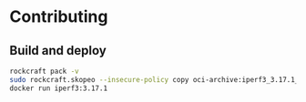 # Contributing

## Build and deploy

```bash
rockcraft pack -v
sudo rockcraft.skopeo --insecure-policy copy oci-archive:iperf3_3.17.1_amd64.rock docker-daemon:iperf3:3.17.1
docker run iperf3:3.17.1
```

